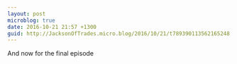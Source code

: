 ```yaml
---
layout: post
microblog: true
date: 2016-10-21 21:57 +1300
guid: http://JacksonOfTrades.micro.blog/2016/10/21/t789390113562165248.html
---
```

And now for the final episode
